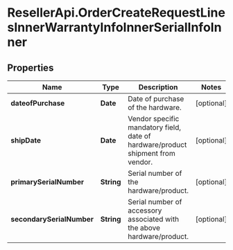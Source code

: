 # ResellerApi.OrderCreateRequestLinesInnerWarrantyInfoInnerSerialInfoInner

## Properties

Name | Type | Description | Notes
------------ | ------------- | ------------- | -------------
**dateofPurchase** | **Date** | Date of purchase of the hardware. | [optional] 
**shipDate** | **Date** | Vendor specific mandatory field, date of hardware/product shipment from vendor. | [optional] 
**primarySerialNumber** | **String** | Serial number of the hardware/product. | [optional] 
**secondarySerialNumber** | **String** | Serial number of accessory associated with the above hardware/product. | [optional] 


